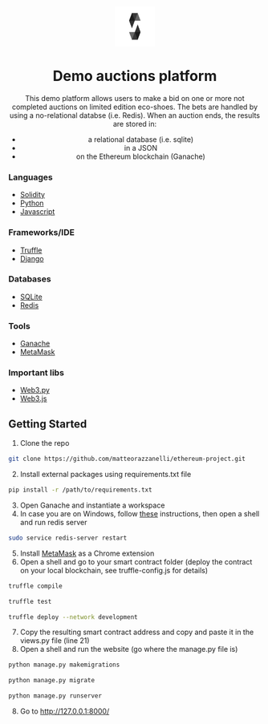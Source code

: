 <div id="top"></div>
<br />
<div align="center">
  <a href="">
    <img src="logo_solidity.png" alt="Logo" width="80" height="80">
  </a>

  <h1 align="center">Demo auctions platform</h1>
  <p align="center">
    This demo platform allows users to make a bid on one or more not completed auctions on limited edition eco-shoes.
    The bets are handled by using a no-relational databse (i.e. Redis).
    When an auction ends, the results are stored in:
  </p>
  <p align="left">
    <ul>
      <li>a relational database (i.e. sqlite)</li>
      <li>in a JSON</li>
      <li>on the Ethereum blockchain (Ganache)</li>
    </ul>
  </p>
</div>

### Languages
* [Solidity](https://docs.soliditylang.org/en/v0.8.11/)
* [Python](https://www.python.org/)
* [Javascript](https://www.javascript.com/)

### Frameworks/IDE
* [Truffle](https://trufflesuite.com/truffle/)
* [Django](https://www.djangoproject.com/)

### Databases
* [SQLite](https://www.sqlite.org/index.html)
* [Redis](https://redis.io/)

### Tools
* [Ganache](https://trufflesuite.com/ganache/)
* [MetaMask](https://metamask.io/)

### Important libs
* [Web3.py](https://web3py.readthedocs.io/en/stable/)
* [Web3.js](https://web3js.readthedocs.io/en/v1.7.5/)

## Getting Started
1. Clone the repo
  ```sh
  git clone https://github.com/matteorazzanelli/ethereum-project.git
  ```
2. Install external packages using requirements.txt file
  ```sh
  pip install -r /path/to/requirements.txt
  ```
3. Open Ganache and instantiate a workspace
4. In case you are on Windows, follow [these](https://redis.io/docs/getting-started/installation/install-redis-on-windows/) instructions, then open a shell and run redis server
  ```sh
  sudo service redis-server restart
  ```
5. Install [MetaMask](https://metamask.io/) as a Chrome extension
6. Open a shell and go to your smart contract folder (deploy the contract on your local blockchain, see truffle-config.js for details)
  ```sh
  truffle compile
  ```
  ```sh
  truffle test
  ```
  ```sh
  truffle deploy --network development
  ```
7. Copy the resulting smart contract address and copy and paste it in the views.py file (line 21)
8. Open a shell and run the website (go where the manage.py file is)
  ```sh
  python manage.py makemigrations
  ```
  ```sh
  python manage.py migrate
  ```
  ```sh
  python manage.py runserver
  ```
8. Go to http://127.0.0.1:8000/